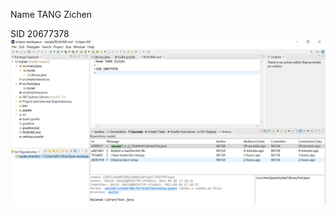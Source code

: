 Name TANG Zichen

SID 20677378
![image of screenshot](https://github.com/trl730109/mylab/blob/4d670f60661de25d882e1aaf3e9865d5e710d1e6/mylab1.png)
